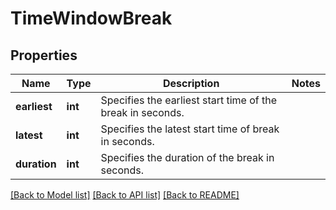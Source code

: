 # TimeWindowBreak

## Properties
Name | Type | Description | Notes
------------ | ------------- | ------------- | -------------
**earliest** | **int** | Specifies the earliest start time of the break in seconds. | 
**latest** | **int** | Specifies the latest start time of break in seconds. | 
**duration** | **int** | Specifies the duration of the break in seconds. | 

[[Back to Model list]](../README.md#documentation-for-models) [[Back to API list]](../README.md#documentation-for-api-endpoints) [[Back to README]](../README.md)


